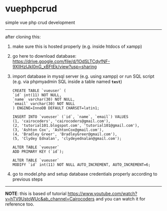 # vuephpcrud
simple vue php crud development

---

after cloning this:
1) make sure this is hosted properly (e.g. inside htdocs of xampp)
2) go here to download database: https://drive.google.com/file/d/1OdSLTCdyfNF-9XllHzlJkI0nG_xBFtEk/view?usp=sharing
3) import database in mysql server (e.g. using xampp) or run SQL script (e.g. via phpmyadmin SQL inside a table named __`test`__)

    ```
    CREATE TABLE `vueuser` (
    `id` int(11) NOT NULL,
    `name` varchar(30) NOT NULL,
    `email` varchar(30) NOT NULL
    ) ENGINE=InnoDB DEFAULT CHARSET=latin1;

    INSERT INTO `vueuser` (`id`, `name`, `email`) VALUES
    (1, 'cairocoders', 'cairocoders@gmail.com'),
    (2, 'tutorial101.blogspot.com', 'tutorial101@gmail.com'),
    (3, 'Ashton Cox', 'AshtonCox@gmail.com'),
    (4, 'Bradley Greer', 'BradleyGreer@gmail.com'),
    (5, 'Clydey Ednalan', 'clydeyednalan@gmail.com');

    ALTER TABLE `vueuser`
    ADD PRIMARY KEY (`id`);

    ALTER TABLE `vueuser`
    MODIFY `id` int(11) NOT NULL AUTO_INCREMENT, AUTO_INCREMENT=6;
    ```


4) go to model.php and setup database credentials properly according to previous steps

---

__NOTE__: this is based of tutorial https://www.youtube.com/watch?v=hTV9UstoWUc&ab_channel=Cairocoders and you can watch it for reference too.